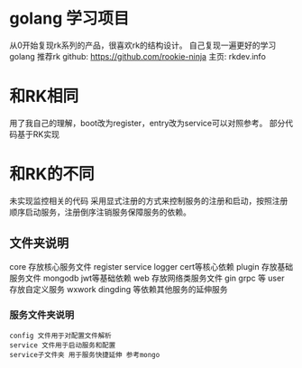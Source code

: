 # golang 学习项目

从0开始复现rk系列的产品，很喜欢rk的结构设计。
自己复现一遍更好的学习golang
推荐rk 
github: https://github.com/rookie-ninja
主页: rkdev.info

# 和RK相同
用了我自己的理解，boot改为register，entry改为service可以对照参考。
部分代码基于RK实现

# 和RK的不同
未实现监控相关的代码
采用显式注册的方式来控制服务的注册和启动，按照注册顺序启动服务，注册倒序注销服务保障服务的依赖。

## 文件夹说明
core 存放核心服务文件 register service logger cert等核心依赖 
plugin 存放基础服务文件 mongodb jwt等基础依赖
web 存放网络类服务文件 gin grpc 等
user 存放自定义服务 wxwork dingding 等依赖其他服务的延伸服务

### 服务文件夹说明
    config 文件用于对配置文件解析
    service 文件用于启动服务和配置
    service子文件夹 用于服务快捷延伸 参考mongo